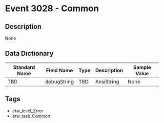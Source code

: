 # Event 3028 - Common

## Description
None

## Data Dictionary
|Standard Name|Field Name|Type|Description|Sample Value|
|---|---|---|---|---|
|TBD|debugString|TBD|AnsiString|None|None|

## Tags
* etw_level_Error
* etw_task_Common